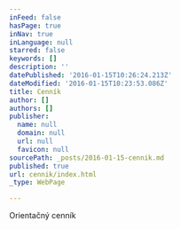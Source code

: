 ```yaml
---
inFeed: false
hasPage: true
inNav: true
inLanguage: null
starred: false
keywords: []
description: ''
datePublished: '2016-01-15T10:26:24.213Z'
dateModified: '2016-01-15T10:23:53.086Z'
title: Cenník
author: []
authors: []
publisher:
  name: null
  domain: null
  url: null
  favicon: null
sourcePath: _posts/2016-01-15-cennik.md
published: true
url: cennik/index.html
_type: WebPage

---
```

Orientačný cenník